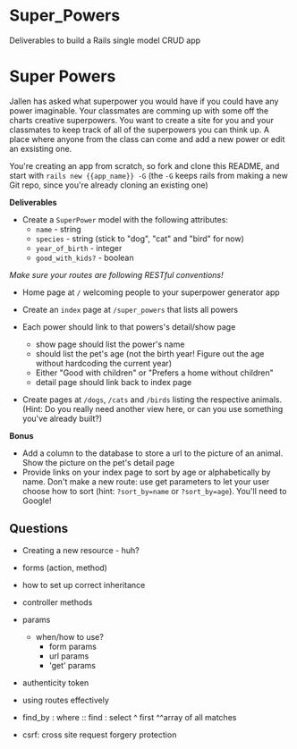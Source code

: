 # Super_Powers
Deliverables to build a Rails single model CRUD app


# Super Powers

Jallen has asked what superpower you would have if you could have any power imaginable. Your classmates are comming up with some off the charts creative superpowers. You want to create a site for you and your classmates to keep track of all of the superpowers you can think up. A place where anyone from the class can come and add a new power or edit an exsisting one.

You're creating an app from scratch, so fork and clone this README, and start with `rails new {{app_name}} -G` (the `-G` keeps rails from making a new Git repo, since you're already cloning an existing one)

**Deliverables**
- Create a `SuperPower` model with the following attributes:
  - `name` - string
  - `species` - string (stick to "dog", "cat" and "bird" for now)
  - `year_of_birth` - integer 
  - `good_with_kids?` - boolean
  
*Make sure your routes are following RESTful conventions!* 
- Home page at `/` welcoming people to your superpower generator app
- Create an `index` page at `/super_powers` that lists all powers
- Each power should link to that powers's detail/show page
  - show page should list the power's name  
  - should list the pet's age (not the birth year!  Figure out the age without hardcoding the current year)
  - Either "Good with children" or "Prefers a home without children" 
  - detail page should link back to index page
  
 - Create pages at `/dogs`, `/cats` and `/birds` listing the respective animals.  (Hint:  Do you really need another view here, or can you use something you've already built?)
 
 **Bonus**
  - Add a column to the database to store a url to the picture of an animal.  Show the picture on the pet's detail page
  - Provide links on your index page to sort by age or alphabetically by name.  Don't make a new route:  use get parameters to let your user choose how to sort (hint: `?sort_by=name` or `?sort_by=age`).  You'll need to Google!


## Questions
- Creating a new resource - huh?
- forms (action, method)
- how to set up correct inheritance
- controller methods
- params
    - when/how to use?
      - form params
      - url params
      - 'get' params
- authenticity token
- using routes effectively

- find_by : where :: find : select
  ^ first    ^^array of all matches


- csrf: cross site request forgery protection

